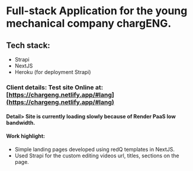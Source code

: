 # Full-stack Application for the young mechanical company chargENG.

## Tech stack: 
- Strapi 
- NextJS
- Heroku (for deployment Strapi)
### Client details: Test site Online at: [https://chargeng.netlify.app/#lang](https://chargeng.netlify.app/#lang)
#### Detail> Site is currently loading slowly because of Render PaaS low bandwidth. 

#### Work highlight: 
- Simple landing pages developed using redQ templates in NextJS.
- Used Strapi for the custom editing videos url, titles, sections on the page.




